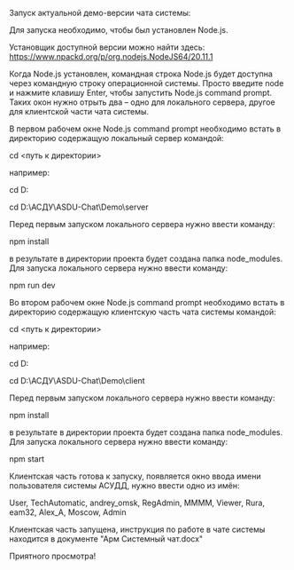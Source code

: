 Запуск актуальной демо-версии чата системы:

Для запуска необходимо, чтобы был установлен Node.js.

Установщик доступной версии можно найти здесь: 
https://www.npackd.org/p/org.nodejs.NodeJS64/20.11.1

Когда Node.js установлен, командная строка Node.js будет доступна через командную строку операционной системы. Просто введите node и нажмите клавишу Enter, чтобы запустить Node.js command prompt. Таких окон нужно отрыть два – одно для локального сервера, другое для клиентской части чата системы.

В первом рабочем окне Node.js command prompt необходимо встать в директорию содержащую локальный сервер командой:

cd <путь к директории>

например:

cd D:

cd D:\АСДУ\ASDU-Chat\Demo\server

Перед первым запуском локального сервера нужно ввести команду:

npm install

в результате в директории проекта будет создана папка node_modules.
Для запуска локального сервера нужно ввести команду:

npm run dev

Во втором рабочем окне Node.js command prompt необходимо встать в директорию содержащую клиентскую часть чата системы командой:

cd <путь к директории>

например:

cd D:

cd D:\АСДУ\ASDU-Chat\Demo\client

Перед первым запуском локального сервера нужно ввести команду:

npm install

в результате в директории проекта будет создана папка node_modules. 
Для запуска локального сервера нужно ввести команду:

npm start

Клиентская часть готова к запуску, появляется окно ввода имени пользователя системы АСУДД, нужно ввести одно из имён:

User, TechAutomatic, andrey_omsk, RegAdmin, MMMM, Viewer, Rura, eam32, Alex_A, Moscow, Admin

Клиентская часть запущена, инструкция по работе в чате системы находится в документе "Арм Системный чат.docx"

Приятного просмотра!
